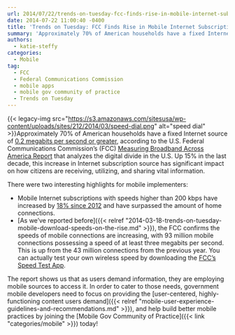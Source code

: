 ```yaml
---
url: 2014/07/22/trends-on-tuesday-fcc-finds-rise-in-mobile-internet-subscriptions.md
date: 2014-07-22 11:00:40 -0400
title: 'Trends on Tuesday: FCC Finds Rise in Mobile Internet Subscriptions'
summary: 'Approximately 70% of American households have a fixed Internet source of 0.2 megabits per second or greater, according to the U.S. Federal Communications Commission&#8217;s (FCC) Measuring Broadband Across America Report that analyzes the digital divide in the U.S. Up 15% in the last decade, this increase in Internet subscription source'
authors:
  - katie-steffy
categories:
  - Mobile
tag:
  - FCC
  - Federal Communications Commission
  - mobile apps
  - mobile gov community of practice
  - Trends on Tuesday
---
```


{{< legacy-img src="https://s3.amazonaws.com/sitesusa/wp-content/uploads/sites/212/2014/03/speed-dial.png" alt="speed dial" >}}Approximately 70% of American households have a fixed Internet source of [0.2 megabits per second or greater](http://en.wikipedia.org/wiki/Megabit), according to the U.S. Federal Communications Commission&#8217;s (FCC) [Measuring Broadband Across America Report](https://www.fcc.gov/reports/measuring-broadband-america-2014) that analyzes the digital divide in the U.S. Up 15% in the last decade, this increase in Internet subscription source has significant impact on how citizens are receiving, utilizing, and sharing vital information.

There were two interesting highlights for mobile implementers:

  * Mobile Internet subscriptions with speeds higher than 200 kbps have increased by [18% since 2012](https://www.fcc.gov/reports/measuring-broadband-america-2014) and have surpassed the amount of home connections.
  * [As we’ve reported before]({{< relref "2014-03-18-trends-on-tuesday-mobile-download-speeds-on-the-rise.md" >}}), the FCC confirms the speeds of mobile connections are increasing, with 93 million mobile connections possessing a speed of at least three megabits per second. This is up from the 43 million connections from the previous year. You can actually test your own wireless speed by downloading the [FCC’s Speed Test App](http://apps.usa.gov/fcc-speed-test.shtml).

The report shows us that as users demand information, they are employing mobile sources to access it. In order to cater to those needs, government mobile developers need to focus on providing the [user-centered, highly-functioning content users demand]({{< relref "mobile-user-experience-guidelines-and-recommendations.md" >}}), and help build better mobile practices by joining the [Mobile Gov Community of Practice]({{< link "categories/mobile" >}}) today!